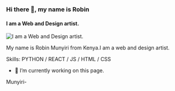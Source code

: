 ### Hi there 👋, my name is Robin
#### I am a Web and Design artist. 
![I am a Web and Design artist. ](https://pbs.twimg.com/profile_banners/1190746269909565441/1695319946/1080x360ps://arturssmirnovs.github.io/github-profile-readme-generator/images/banner.png)

My name is Robin Munyiri from Kenya.I am a web and design artist.

Skills: PYTHON / REACT / JS / HTML / CSS

- 🔭 I’m currently working on this page. 




Munyiri-
